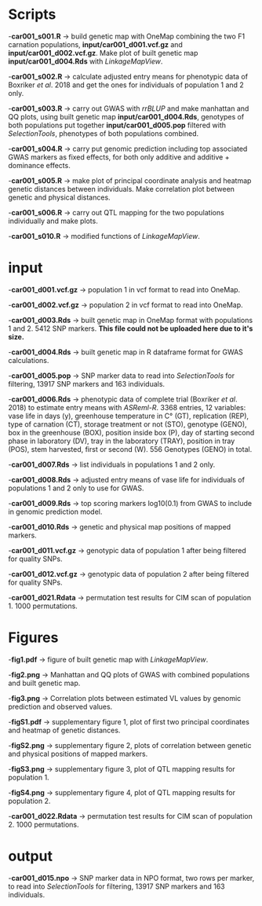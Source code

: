 # Scripts
-**car001_s001.R** -> build genetic map with OneMap combining the two F1 carnation populations, **input/car001_d001.vcf.gz** and **input/car001_d002.vcf.gz**. Make plot of built genetic map **input/car001_d004.Rds** with *LinkageMapView*.<br>

-**car001_s002.R** -> calculate adjusted entry means for phenotypic data of Boxriker *et al*. 2018 and get the ones for individuals of population 1 and 2 only.<br>

-**car001_s003.R** -> carry out GWAS with *rrBLUP* and make manhattan and QQ plots, using built genetic map **input/car001_d004.Rds**, genotypes of both populations put together **input/car001_d005.pop** filtered with *SelectionTools*, phenotypes of both populations combined.<br>

-**car001_s004.R** -> carry put genomic prediction including top associated GWAS markers as fixed effects, for both only additive and additive + dominance effects.<br>

-**car001_s005.R** -> make plot of principal coordinate analysis and heatmap genetic distances between individuals. Make correlation plot between genetic and physical distances.<br>

-**car001_s006.R** -> carry out QTL mapping for the two populations individually and make plots.<br>   

-**car001_s010.R** -> modified functions of *LinkageMapView*.<br>
# input
-**car001_d001.vcf.gz** -> population 1 in vcf format to read into OneMap.

-**car001_d002.vcf.gz** -> population 2 in vcf format to read into OneMap.

-**car001_d003.Rds** -> built genetic map in OneMap format with populations 1 and 2. 5412 SNP markers. **This file could not be uploaded here due to it's size.**

-**car001_d004.Rds** -> built genetic map in R dataframe format for GWAS calculations.

-**car001_d005.pop** -> SNP marker data to read into *SelectionTools* for filtering, 13917 SNP markers and 163 individuals.

-**car001_d006.Rds** -> phenotypic data of complete trial (Boxriker *et al*. 2018) to estimate entry means with *ASReml-R*. 3368 entries, 12 variables: vase life in days (y), greenhouse temperature in C° (GT), replication (REP), type of carnation (CT), storage treatment or not (STO), genotype (GENO), box in the greenhouse (BOX), position inside box (P), day of starting second phase in laboratory (DV), tray in the laboratory (TRAY), position in tray (POS), stem harvested, first or second (W). 556 Genotypes (GENO) in total. 

-**car001_d007.Rds** -> list individuals in populations 1 and 2 only.

-**car001_d008.Rds** -> adjusted entry means of vase life for individuals of populations 1 and 2 only to use for GWAS.  

-**car001_d009.Rds** -> top scoring markers log10(0.1) from GWAS to include in genomic prediction model. 

-**car001_d010.Rds** -> genetic and physical map positions of mapped markers. 

-**car001_d011.vcf.gz** -> genotypic data of population 1 after being filtered for quality SNPs.

-**car001_d012.vcf.gz** -> genotypic data of population 2 after being filtered for quality SNPs.

-**car001_d021.Rdata** -> permutation test results for CIM scan of population 1. 1000 permutations. 

# Figures

-**fig1.pdf** -> figure of built genetic map with *LinkageMapView*.

-**fig2.png** -> Manhattan and QQ plots of GWAS with combined populations and built genetic map.

-**fig3.png** -> Correlation plots between estimated VL values by genomic prediction and observed values. 

-**figS1.pdf** -> supplementary figure 1, plot of first two principal coordinates and heatmap of genetic distances.

-**figS2.png** -> supplementary figure 2, plots of correlation between genetic and physical positions of mapped markers.

-**figS3.png** -> supplementary figure 3, plot of QTL mapping results for population 1.

-**figS4.png** -> supplementary figure 4, plot of QTL mapping results for population 2.
















-**car001_d022.Rdata** -> permutation test results for CIM scan of population 2. 1000 permutations. 

# output

-**car001_d015.npo** -> SNP marker data in NPO format, two rows per marker, to read into *SelectionTools* for filtering, 13917 SNP markers and 163 individuals.
